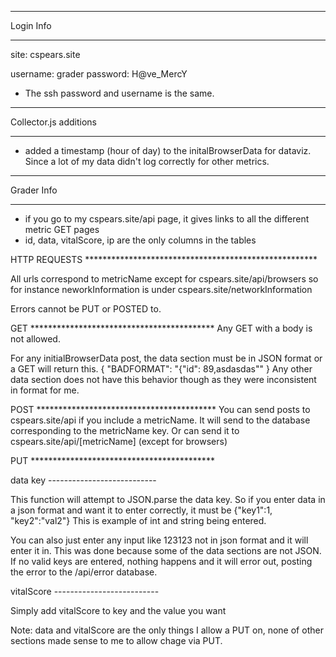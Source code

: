 
**************************************************************************************************************

Login Info

**************************************************************************************************************

site: 		cspears.site	

username: 	grader
password: 	H@ve_MercY

* The ssh password and username is the same.



**************************************************************************************************************

Collector.js additions

**************************************************************************************************************

- added a timestamp (hour of day) to the initalBrowserData for dataviz. Since a lot of my data didn't log 
correctly for other metrics. 



**************************************************************************************************************

Grader Info

**************************************************************************************************************
- if you go to my cspears.site/api page, it gives links to all the different metric GET pages
- id, data, vitalScore, ip are the only columns in the tables






HTTP REQUESTS *****************************************************

All urls correspond to metricName except for cspears.site/api/browsers so for instance neworkInformation is under 
cspears.site/networkInformation

Errors cannot be PUT or POSTED to.


GET ******************************************
Any GET with a body is not allowed.

For any initialBrowserData post, the data section must be in JSON format or a GET will return this.
{
        "BADFORMAT": "{\"id\": 89,asdasdas\""
}
Any other data section does not have this behavior though as they were inconsistent in format for me.



POST *****************************************
You can send posts to cspears.site/api if you include a metricName. 
It will send to the database corresponding to the metricName key.
Or can send it to cspears.site/api/[metricName] (except for browsers)


PUT ******************************************

data key ---------------------------

This function will attempt to JSON.parse the data key. So if you enter data in a json format and want it to enter correctly, it must be 
	{"key1":1, "key2":"val2"}
This is example of int and string being entered.

You can also just enter any input like 123123 not in json format and it will enter it in. This was done because some of the data sections are not JSON. 
If no valid keys are entered, nothing happens and it will error out, posting the error to the /api/error database.


vitalScore --------------------------

Simply add vitalScore to key and the value you want


Note: data and vitalScore are the only things I allow a PUT on, none of other sections made sense to me to allow chage via PUT.